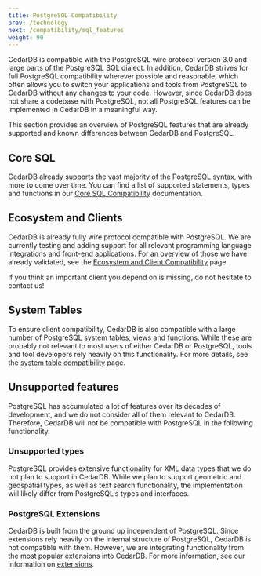 ```yaml
---
title: PostgreSQL Compatibility
prev: /technology
next: /compatibility/sql_features
weight: 90
---
```


CedarDB is compatible with the PostgreSQL wire protocol version 3.0 and large parts of the PostgreSQL SQL dialect.
In addition, CedarDB strives for full PostgreSQL compatibility wherever possible and reasonable, which often allows you
to switch your applications and tools from PostgreSQL to CedarDB without any changes to your code.
However, since CedarDB does not share a codebase with PostgreSQL, not all PostgreSQL features can be implemented in
CedarDB in a meaningful way.

This section provides an overview of PostgreSQL features that are already supported and known differences between
CedarDB and PostgreSQL.

## Core SQL

CedarDB already supports the vast majority of the PostgreSQL syntax, with more to come over time. You can find a list of
supported statements, types and functions in our [Core SQL Compatibility](sql_features) documentation.

## Ecosystem and Clients

CedarDB is already fully wire protocol compatible with PostgreSQL. We are currently testing and adding support for all
relevant programming language integrations and front-end applications.
For an overview of those we have already validated, see the [Ecosystem and Client Compatibility](ecosystem_and_clients)
page.

If you think an important client you depend on is missing, do not hesitate to contact us!

## System Tables

To ensure client compatibility, CedarDB is also compatible with a large number of PostgreSQL system tables, views and
functions. While these are probably not relevant to most users of either CedarDB or PostgreSQL, tools and tool
developers rely heavily on this functionality. For more details, see the [system table compatibility](system_table)
page.

## Unsupported features

PostgreSQL has accumulated a lot of features over its decades of development, and we do not consider all of them
relevant to CedarDB.
Therefore, CedarDB will not be compatible with PostgreSQL in the following functionality.

### Unsupported types

PostgreSQL provides extensive functionality for XML data types that we do not plan to support in CedarDB.
While we plan to support geometric and geospatial types, as well as text search functionality, the implementation will
likely differ from PostgreSQL's types and interfaces.

### PostgreSQL Extensions

CedarDB is built from the ground up independent of PostgreSQL.
Since extensions rely heavily on the internal structure of PostgreSQL, CedarDB is not compatible with them.
However, we are integrating functionality from the most popular extensions into CedarDB.
For more information, see our information on [extensions](ecosystem_and_clients#extensions).
